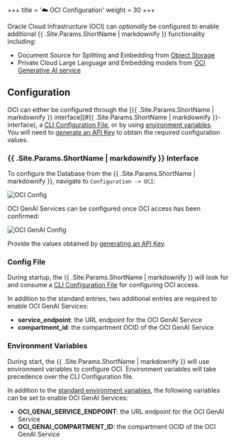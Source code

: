 +++
title = '☁️ OCI Configuration'
weight = 30
+++

<!--
Copyright (c) 2024, 2025, Oracle and/or its affiliates.
Licensed under the Universal Permissive License v1.0 as shown at http://oss.oracle.com/licenses/upl.

spell-checker: ignore genai ocid
-->

Oracle Cloud Infrastructure (OCI) can _optionally_ be configured to enable additional {{ .Site.Params.ShortName | markdownify }} functionality including:

- Document Source for Splitting and Embedding from [Object Storage](https://docs.oracle.com/en-us/iaas/Content/Object/Concepts/objectstorageoverview.htm)
- Private Cloud Large Language and Embedding models from [OCI Generative AI service](https://docs.oracle.com/en-us/iaas/Content/generative-ai/home.htm)

## Configuration

OCI can either be configured through the [{{ .Site.Params.ShortName | markdownify }} interface](#{{ .Site.Params.ShortName | markdownify }}-interface), a [CLI Configuration File](#config-file), or by using [environment variables](#environment-variables).  
You will need to [generate an API Key](https://docs.oracle.com/en-us/iaas/Content/API/Concepts/apisigningkey.htm#two) to obtain the required configuration values.

### {{ .Site.Params.ShortName | markdownify }} Interface

To configure the Database from the {{ .Site.Params.ShortName | markdownify }}, navigate to `Configuration -> OCI`:

![OCI Config](../images/oci_config.png)

OCI GenAI Services can be configured once OCI access has been confirmed:

![OCI GenAI Config](../images/oci_genai_config.png)

Provide the values obtained by [generating an API Key](https://docs.oracle.com/en-us/iaas/Content/API/Concepts/apisigningkey.htm#two).

### Config File

During startup, the {{ .Site.Params.ShortName | markdownify }} will look for and consume a [CLI Configuration File](https://docs.oracle.com/en-us/iaas/Content/API/Concepts/sdkconfig.htm) for configuring OCI access.

In addition to the standard entries, two additional entries are required to enable OCI GenAI Services:

- **service_endpoint**: the URL endpoint for the OCI GenAI Service
- **compartment_id**: the compartment OCID of the OCI GenAI Service


### Environment Variables

During start, the {{ .Site.Params.ShortName | markdownify }} will use environment variables to configure OCI.  Environment variables will take precedence over the CLI Configuration file.

In addition to the [standard environment variables](https://docs.oracle.com/en-us/iaas/Content/API/SDKDocs/clienvironmentvariables.htm#CLI_Environment_Variables), the following variables can be set to enable OCI GenAI Services:

- **OCI_GENAI_SERVICE_ENDPOINT**: the URL endpoint for the OCI GenAI Service
- **OCI_GENAI_COMPARTMENT_ID**: the compartment OCID of the OCI GenAI Service
